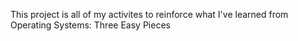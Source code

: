 This project is all of my activites to reinforce what I've learned from Operating Systems: Three Easy Pieces